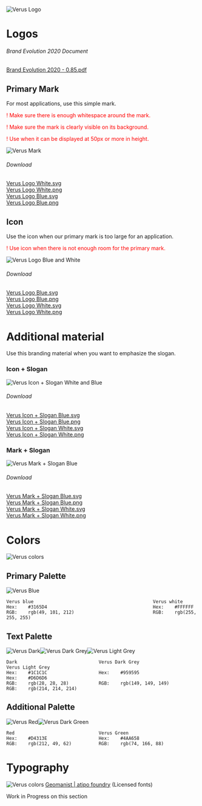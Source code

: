 ![Verus Logo](png/VerusLogo3x.png?raw=true)
# Logos

###### Brand Evolution 2020 Document
[Brand Evolution 2020 - 0.85.pdf](Logos/Brand_Evolution-2020-0.85.pdf)

## Primary Mark

For most applications, use this simple mark.
<p style='color:red'>! Make sure there is enough whitespace around the mark.</p>
<p style='color:red'>! Make sure the mark is clearly visible on its background.</p>
<p style='color:red'>! Use when it can be displayed at 50px or more in height.</p>

![Verus Mark](png/VerusLogos.png?raw=true)

###### Download
[Verus Logo White.svg](Logos/SVG%20(vector)/PrimaryMark/verus-logo-white.svg)<br>
[Verus Logo White.png](Logos/PNG%20(pixel)/PrimaryMark/verus-logo-white.png)<br>
[Verus Logo Blue.svg](Logos/SVG%20(vector)/PrimaryMark/verus-logo-blue.svg)<br>
[Verus Logo Blue.png](Logos/PNG%20(pixel)/PrimaryMark/verus-logo-blue.png)

## Icon

Use the icon when our primary mark is too large for an application.
<p style='color:red'>! Use icon when there is not enough room for the primary mark.</p>

![Verus Logo Blue and White](png/github-icons.png?raw=true)
###### Download
[Verus Logo Blue.svg](Logos/SVG%20(vector)/Logo/verus-icon-blue.svg)<br>
[Verus Logo Blue.png](Logos/PNG%20(pixel)/Logo/verus-icon-blue.png)<br>
[Verus Logo White.svg](Logos/SVG%20(vector)/Logo/verus-icon-white.svg)<br>
[Verus Logo White.png](Logos/PNG%20(pixel)/Logo/verus-icon-white.png)

# Additional material

Use this branding material when you want to emphasize the slogan.

### Icon + Slogan
![Verus Icon + Slogan White and Blue](png/github-icon-slogan.png?raw=true)
###### Download
[Verus Icon + Slogan Blue.svg](Logos/SVG%20(vector)/IconSlogan/verus-icon-slogan-blue.svg)<br>
[Verus Icon + Slogan Blue.png](Logos/PNG%20(pixel)/IconSlogan/verus-icon-slogan-blue.png)<br>
[Verus Icon + Slogan White.svg](Logos/SVG%20(vector)/IconSlogan/verus-icon-slogan-white.svg)<br>
[Verus Icon + Slogan White.png](Logos/PNG%20(pixel)/IconSlogan/verus-icon-slogan-white.png)

### Mark + Slogan
![Verus Mark + Slogan Blue](png/github-mark-slogan.png?raw=true)
###### Download
[Verus Mark + Slogan Blue.svg](Logos/SVG%20(vector)/MarkSlogan/verus-mark-slogan-blue.svg)<br>
[Verus Mark + Slogan Blue.png](Logos/PNG%20(pixel)/MarkSlogan/verus-mark-slogan-blue.png)<br>
[Verus Mark + Slogan White.svg](Logos/SVG%20(vector)/MarkSlogan/verus-mark-slogan-white.svg)<br>
[Verus Mark + Slogan White.png](Logos/PNG%20(pixel)/MarkSlogan/verus-mark-slogan-white.png)

# Colors
![Verus colors](png/Colours3.png?raw=true)

## Primary Palette
![Verus Blue](png/github-color.png?raw=true)
```
Verus blue                                            Verus white
Hex:    #3165D4                                       Hex:    #FFFFFF
RGB:    rgb(49, 101, 212)                             RGB:    rgb(255, 255, 255)
```

## Text Palette
![Verus Dark](png/color-black.png?raw=true)![Verus Dark Grey](png/color-darkgrey.png?raw=true)![Verus Light Grey](png/color-lightgrey.png?raw=true)
```
Dark                              Verus Dark Grey                     Verus Light Grey
Hex:    #1C1C1C                   Hex:    #959595                     Hex:    #D6D6D6
RGB:    rgb(28, 28, 28)           RGB:    rgb(149, 149, 149)          RGB:    rgb(214, 214, 214)
```

## Additional Palette
![Verus Red](png/color-red.png?raw=true)![Verus Dark Green](png/color-green.png?raw=true)

```
Red                               Verus Green
Hex:    #D4313E                   Hex:    #4AA658
RGB:    rgb(212, 49, 62)          RGB:    rgb(74, 166, 88)
```

# Typography
![Verus colors](png/fontsfront.png?raw=true)
[Geomanist | atipo foundry](https://www.atipofoundry.com/fonts/geomanist) (Licensed fonts)

Work in Progress on this section
